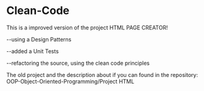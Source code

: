 # Clean-Code

This is a improved version of the project HTML PAGE CREATOR!

--using a Design Patterns

--added a Unit Tests

--refactoring the source, using the clean code principles

The old project and the description about if you can found in the repository: 
OOP-Object-Oriented-Programming/Project HTML
